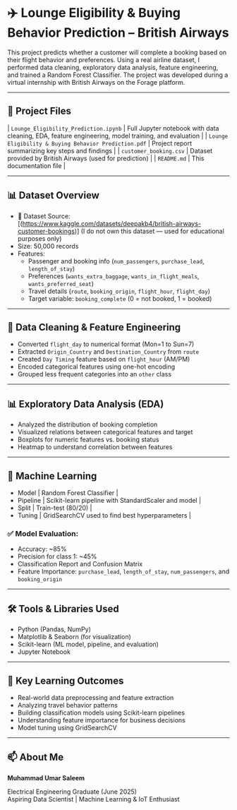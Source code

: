 # ✈️ Lounge Eligibility & Buying Behavior Prediction – British Airways

This project predicts whether a customer will complete a booking based on their flight behavior and preferences. Using a real airline dataset, I performed data cleaning, exploratory data analysis, feature engineering, and trained a Random Forest Classifier. The project was developed during a virtual internship with British Airways on the Forage platform.

---

## 📁 Project Files

| `Lounge_Eligibility_Prediction.ipynb` | Full Jupyter notebook with data cleaning, EDA, feature engineering, model training, and evaluation |
| `Lounge Eligibility & Buying Behavior Prediction.pdf` | Project report summarizing key steps and findings |
| `customer_booking.csv` | Dataset provided by British Airways (used for prediction) |
| `README.md` | This documentation file |

---

## 📊 Dataset Overview
- 📌 Dataset Source:
      [(https://www.kaggle.com/datasets/deepakb4/british-airways-customer-bookings)]
      (I do not own this dataset — used for educational purposes only)
- Size: 50,000 records
- Features:
  - Passenger and booking info (`num_passengers`, `purchase_lead`, `length_of_stay`)
  - Preferences (`wants_extra_baggage`, `wants_in_flight_meals`, `wants_preferred_seat`)
  - Travel details (`route`, `booking_origin`, `flight_hour`, `flight_day`)
  - Target variable: `booking_complete` (0 = not booked, 1 = booked)

---

## 🔧 Data Cleaning & Feature Engineering

- Converted `flight_day` to numerical format (Mon=1 to Sun=7)
- Extracted `Origin_Country` and `Destination_Country` from `route`
- Created `Day Timing` feature based on `flight_hour` (AM/PM)
- Encoded categorical features using one-hot encoding
- Grouped less frequent categories into an `other` class

---

## 📊 Exploratory Data Analysis (EDA)

- Analyzed the distribution of booking completion
- Visualized relations between categorical features and target
- Boxplots for numeric features vs. booking status
- Heatmap to understand correlation between features

---

## 🧠 Machine Learning

- Model | Random Forest Classifier |
- Pipeline | Scikit-learn pipeline with StandardScaler and model |
- Split | Train-test (80/20) |
- Tuning | GridSearchCV used to find best hyperparameters |

### ✅ Model Evaluation:
- Accuracy: ~85%
- Precision for class 1: ~45%
- Classification Report and Confusion Matrix
- Feature Importance: `purchase_lead`, `length_of_stay`, `num_passengers`, and `booking_origin`

---

## 🛠️ Tools & Libraries Used

- Python (Pandas, NumPy)
- Matplotlib & Seaborn (for visualization)
- Scikit-learn (ML model, pipeline, and evaluation)
- Jupyter Notebook

---

## 📌 Key Learning Outcomes

- Real-world data preprocessing and feature extraction
- Analyzing travel behavior patterns
- Building classification models using Scikit-learn pipelines
- Understanding feature importance for business decisions
- Model tuning using GridSearchCV

---

## 📫 About Me

**Muhammad Umar Saleem**

Electrical Engineering Graduate (June 2025)  
Aspiring Data Scientist | Machine Learning & IoT Enthusiast 


